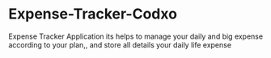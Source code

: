 # Expense-Tracker-Codxo
Expense Tracker Application its helps to manage your daily and big expense according to your plan,, and store all details your daily life expense
